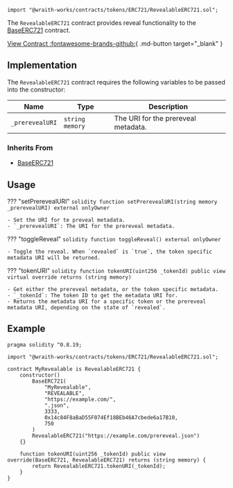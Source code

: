 ```solidity
import "@wraith-works/contracts/tokens/ERC721/RevealableERC721.sol";
```

The `RevealableERC721` contract provides reveal functionality to the [BaseERC721](/tokens/ERC721/BaseERC721) contract.

[View Contract :fontawesome-brands-github:](https://github.com/Wraith-Works/wraith-works-contracts/blob/main/contracts/tokens/ERC721/RevealableERC721.sol){ .md-button target="_blank" }

## Implementation

The `RevealableERC721` contract requires the following variables to be passed into the constructor:

| Name            | Type            | Description                         |
|-----------------|-----------------|-------------------------------------|
| `_prerevealURI` | `string memory` | The URI for the prereveal metadata. |

### Inherits From

- [BaseERC721](/tokens/ERC721/BaseERC721)

## Usage

??? "setPrerevealURI"
    ```solidity
    function setPrerevealURI(string memory _prerevealURI) external onlyOwner
    ```

    - Set the URI for te preveal metadata.
    - `_prerevealURI`: The URI for the prereveal metadata.

??? "toggleReveal"
    ```solidity
    function toggleReveal() external onlyOwner
    ```

    - Toggle the reveal. When `revealed` is `true`, the token specific metadata URI will be returned.

??? "tokenURI"
    ```solidity
    function tokenURI(uint256 _tokenId) public view virtual override returns (string memory)
    ```

    - Get either the prereveal metadata, or the token specific metadata.
    - `_tokenId`: The token ID to get the metadata URI for.
    - Returns the metadata URI for a specific token or the prereveal metadata URI, depending on the state of `revealed`.

## Example

```solidity
pragma solidity ^0.8.19;

import "@wraith-works/contracts/tokens/ERC721/RevealableERC721.sol";

contract MyRevealable is RevealableERC721 {
    constructor()
        BaseERC721(
            "MyRevealable",
            "REVEALABLE",
            "https://example.com/",
            ".json",
            3333,
            0x14c84F8aBaD55F074Ef18BEb46A7cbede6a17B10,
            750
        )
        RevealableERC721("https://example.com/prereveal.json")
    {}

    function tokenURI(uint256 _tokenId) public view override(BaseERC721, RevealableERC721) returns (string memory) {
        return RevealableERC721.tokenURI(_tokenId);
    }
}
```
